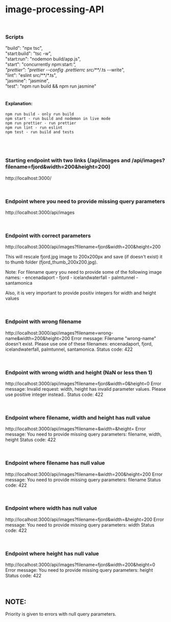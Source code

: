 # image-processing-API

<br />

### Scripts

"build": "npx tsc",<br />
"start:build": "tsc -w",<br />
"start:run": "nodemon build/app.js",<br />
"start": "concurrently npm:start:*",<br />
"prettier": "prettier --config .prettierrc src/**/*.ts --write",<br />
"lint": "eslint src/**/*.ts",<br />
"jasmine": "jasmine",<br />
"test": "npm run build && npm run jasmine"<br />
<br />

#### Explanation:
    npm run build - only run build
    npm start - run build and nodemon in live mode
    npm run prettier - run prettier
    npm run lint - run eslint
    npm test - run build and tests 

<br />
<br />

### Starting endpoint with two links (/api/images and /api/images?filename=fjord&width=200&height=200)
http://localhost:3000/

<br />

### Endpoint where you need to provide missing query parameters
http://localhost:3000/api/images

<br />

### Endpoint with correct parameters
http://localhost:3000/api/images?filename=fjord&width=200&height=200

This will rescale fjord.jpg image to 200x200px and save (if doesn't exist) it to thumb folder (fjord_thumb_200x200.jpg).

Note: For filename query you need to provide some of the following image names:
    - encenadaport
    - fjord
    - icelandwaterfall
    - palmtunnel
    - santamonica

Also, it is very important to provide positiv integers for width and height values

<br />

### Endpoint with wrong filename
http://localhost:3000/api/images?filename=wrong-name&width=200&height=200
Error message: Filename "wrong-name" doesn't exist. Please use one of these filenames: encenadaport, fjord, icelandwaterfall, palmtunnel, santamonica.
Status code: 422

<br />

### Endpoint with wrong width and height (NaN or less then 1)
http://localhost:3000/api/images?filename=fjord&width=0&height=0
Error message: Invalid request: width, height has invalid parameter values. Please use positive integer instead..
Status code: 422

<br />

### Endpoint where filename, width and height has null value
http://localhost:3000/api/images?filename=&width=&height=
Error message: You need to provide missing query parameters: filename, width, height
Status code: 422

<br />

### Endpoint where filename has null value
http://localhost:3000/api/images?filename=&width=200&height=200
Error message: You need to provide missing query parameters: filename
Status code: 422

<br />

### Endpoint where width has null value
http://localhost:3000/api/images?filename=fjord&width=&height=200
Error message: You need to provide missing query parameters: width
Status code: 422

<br />

### Endpoint where height has null value
http://localhost:3000/api/images?filename=fjord&width=200&height=0
Error message: You need to provide missing query parameters: height
Status code: 422

<br />

## NOTE:
Priority is given to errors with null query parameters.